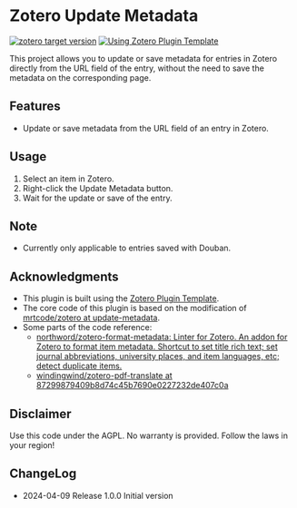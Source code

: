 # Zotero Update Metadata

[![zotero target version](https://img.shields.io/badge/Zotero-7-green?style=flat-square&logo=zotero&logoColor=CC2936)](https://www.zotero.org)
[![Using Zotero Plugin Template](https://img.shields.io/badge/Using-Zotero%20Plugin%20Template-blue?style=flat-square&logo=github)](https://github.com/windingwind/zotero-plugin-template)

This project allows you to update or save metadata for entries in Zotero directly from the URL field of the entry, without the need to save the metadata on the corresponding page.

## Features

- Update or save metadata from the URL field of an entry in Zotero.

## Usage

1. Select an item in Zotero.
2. Right-click the Update Metadata button.
3. Wait for the update or save of the entry.

## Note

- Currently only applicable to entries saved with Douban.

## Acknowledgments

- This plugin is built using the [Zotero Plugin Template](https://github.com/windingwind/zotero-plugin-template).
- The core code of this plugin is based on the modification of [mrtcode/zotero at update-metadata](https://github.com/mrtcode/zotero/tree/update-metadata).
- Some parts of the code reference:
  + [northword/zotero-format-metadata: Linter for Zotero. An addon for Zotero to format item metadata. Shortcut to set title rich text; set journal abbreviations, university places, and item languages, etc; detect duplicate items.](https://github.com/northword/zotero-format-metadata)
  + [windingwind/zotero-pdf-translate at 87299879409b8d74c45b7690e0227232de407c0a](https://github.com/windingwind/zotero-pdf-translate/tree/87299879409b8d74c45b7690e0227232de407c0a)

## Disclaimer

Use this code under the AGPL. No warranty is provided. Follow the laws in your region!

## ChangeLog

- 2024-04-09 Release 1.0.0 Initial version

